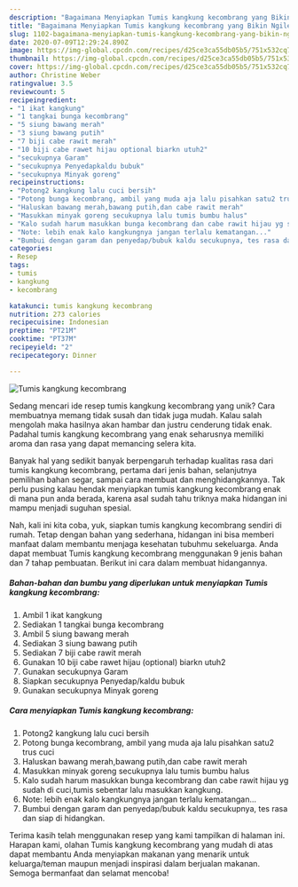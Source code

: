 ```yaml
---
description: "Bagaimana Menyiapkan Tumis kangkung kecombrang yang Bikin Ngiler"
title: "Bagaimana Menyiapkan Tumis kangkung kecombrang yang Bikin Ngiler"
slug: 1102-bagaimana-menyiapkan-tumis-kangkung-kecombrang-yang-bikin-ngiler
date: 2020-07-09T12:29:24.890Z
image: https://img-global.cpcdn.com/recipes/d25ce3ca55db05b5/751x532cq70/tumis-kangkung-kecombrang-foto-resep-utama.jpg
thumbnail: https://img-global.cpcdn.com/recipes/d25ce3ca55db05b5/751x532cq70/tumis-kangkung-kecombrang-foto-resep-utama.jpg
cover: https://img-global.cpcdn.com/recipes/d25ce3ca55db05b5/751x532cq70/tumis-kangkung-kecombrang-foto-resep-utama.jpg
author: Christine Weber
ratingvalue: 3.5
reviewcount: 5
recipeingredient:
- "1 ikat kangkung"
- "1 tangkai bunga kecombrang"
- "5 siung bawang merah"
- "3 siung bawang putih"
- "7 biji cabe rawit merah"
- "10 biji cabe rawet hijau optional biarkn utuh2"
- "secukupnya Garam"
- "secukupnya Penyedapkaldu bubuk"
- "secukupnya Minyak goreng"
recipeinstructions:
- "Potong2 kangkung lalu cuci bersih"
- "Potong bunga kecombrang, ambil yang muda aja lalu pisahkan satu2 trus cuci"
- "Haluskan bawang merah,bawang putih,dan cabe rawit merah"
- "Masukkan minyak goreng secukupnya lalu tumis bumbu halus"
- "Kalo sudah harum masukkan bunga kecombrang dan cabe rawit hijau yg sudah di cuci,tumis sebentar lalu masukkan kangkung."
- "Note: lebih enak kalo kangkungnya jangan terlalu kematangan..."
- "Bumbui dengan garam dan penyedap/bubuk kaldu secukupnya, tes rasa dan siap di hidangkan."
categories:
- Resep
tags:
- tumis
- kangkung
- kecombrang

katakunci: tumis kangkung kecombrang 
nutrition: 273 calories
recipecuisine: Indonesian
preptime: "PT21M"
cooktime: "PT37M"
recipeyield: "2"
recipecategory: Dinner

---
```



![Tumis kangkung kecombrang](https://img-global.cpcdn.com/recipes/d25ce3ca55db05b5/751x532cq70/tumis-kangkung-kecombrang-foto-resep-utama.jpg)

Sedang mencari ide resep tumis kangkung kecombrang yang unik? Cara membuatnya memang tidak susah dan tidak juga mudah. Kalau salah mengolah maka hasilnya akan hambar dan justru cenderung tidak enak. Padahal tumis kangkung kecombrang yang enak seharusnya memiliki aroma dan rasa yang dapat memancing selera kita.

Banyak hal yang sedikit banyak berpengaruh terhadap kualitas rasa dari tumis kangkung kecombrang, pertama dari jenis bahan, selanjutnya pemilihan bahan segar, sampai cara membuat dan menghidangkannya. Tak perlu pusing kalau hendak menyiapkan tumis kangkung kecombrang enak di mana pun anda berada, karena asal sudah tahu triknya maka hidangan ini mampu menjadi suguhan spesial.




Nah, kali ini kita coba, yuk, siapkan tumis kangkung kecombrang sendiri di rumah. Tetap dengan bahan yang sederhana, hidangan ini bisa memberi manfaat dalam membantu menjaga kesehatan tubuhmu sekeluarga. Anda dapat membuat Tumis kangkung kecombrang menggunakan 9 jenis bahan dan 7 tahap pembuatan. Berikut ini cara dalam membuat hidangannya.

<!--inarticleads1-->

##### Bahan-bahan dan bumbu yang diperlukan untuk menyiapkan Tumis kangkung kecombrang:

1. Ambil 1 ikat kangkung
1. Sediakan 1 tangkai bunga kecombrang
1. Ambil 5 siung bawang merah
1. Sediakan 3 siung bawang putih
1. Sediakan 7 biji cabe rawit merah
1. Gunakan 10 biji cabe rawet hijau (optional) biarkn utuh2
1. Gunakan secukupnya Garam
1. Siapkan secukupnya Penyedap/kaldu bubuk
1. Gunakan secukupnya Minyak goreng




<!--inarticleads2-->

##### Cara menyiapkan Tumis kangkung kecombrang:

1. Potong2 kangkung lalu cuci bersih
1. Potong bunga kecombrang, ambil yang muda aja lalu pisahkan satu2 trus cuci
1. Haluskan bawang merah,bawang putih,dan cabe rawit merah
1. Masukkan minyak goreng secukupnya lalu tumis bumbu halus
1. Kalo sudah harum masukkan bunga kecombrang dan cabe rawit hijau yg sudah di cuci,tumis sebentar lalu masukkan kangkung.
1. Note: lebih enak kalo kangkungnya jangan terlalu kematangan...
1. Bumbui dengan garam dan penyedap/bubuk kaldu secukupnya, tes rasa dan siap di hidangkan.




Terima kasih telah menggunakan resep yang kami tampilkan di halaman ini. Harapan kami, olahan Tumis kangkung kecombrang yang mudah di atas dapat membantu Anda menyiapkan makanan yang menarik untuk keluarga/teman maupun menjadi inspirasi dalam berjualan makanan. Semoga bermanfaat dan selamat mencoba!
